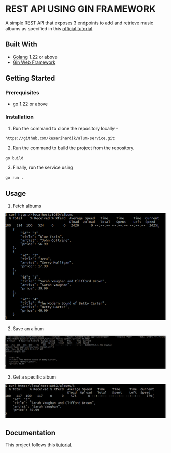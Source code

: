 # REST API USING GIN FRAMEWORK

A simple REST API that exposes 3 endpoints to add and retrieve music albums as specified in this [official tutorial](https://go.dev/doc/tutorial/web-service-gin).


## Built With

- [Golang](https://golang.org/) 1.22 or above
- [Gin Web Framework](https://github.com/gin-gonic/gin)


## Getting Started

### Prerequisites
- go 1.22 or above

### Installation

1. Run the command to clone the repository locally -

  ```bash
  https://github.com/kesarihardik/alum-service.git
  ```

2. Run the command to build the project from the repository.

```bash
go build
```

3. Finally, run the service using
```bash
go run .
```

## Usage

1. Fetch albums
 
 ![album list](images/get-albums.png)

2. Save an album

 ![save album](images/save-album.png)

3. Get a specific album

 ![Fetch album by id](images/get%20by%20id.png)


## Documentation 

This project follows this [tutorial](https://go.dev/doc/tutorial/web-service-gin).